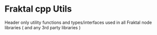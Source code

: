 # Fraktal cpp Utils

Header only utility functions and types/interfaces used in all Fraktal node libraries ( and any 3rd party libraries )
